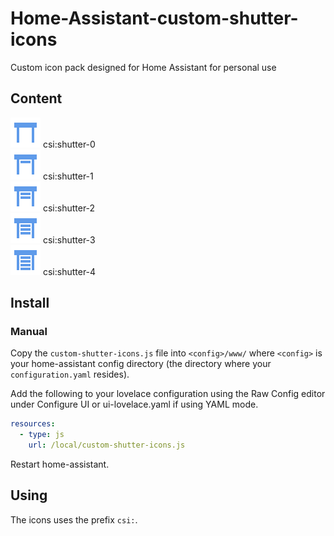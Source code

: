 # Home-Assistant-custom-shutter-icons

Custom icon pack designed for Home Assistant for personal use

## Content

![Preview](./svg/shutter-0.svg) csi:shutter-0<br />
![Preview](./svg/shutter-1.svg) csi:shutter-1<br />
![Preview](./svg/shutter-2.svg) csi:shutter-2<br />
![Preview](./svg/shutter-3.svg) csi:shutter-3<br />
![Preview](./svg/shutter-4.svg) csi:shutter-4<br />

## Install

### Manual
Copy the `custom-shutter-icons.js` file into `<config>/www/` where `<config>` is your home-assistant config directory (the directory where your `configuration.yaml` resides).

Add the following to your lovelace configuration using the Raw Config editor under Configure UI or ui-lovelace.yaml if using YAML mode.

```yaml
resources:
  - type: js
    url: /local/custom-shutter-icons.js
```

Restart home-assistant.

## Using
The icons uses the prefix `csi:`.
